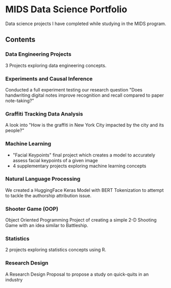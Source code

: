 # MIDS Data Science Portfolio
Data science projects I have completed while studying in the MIDS program. 

## Contents
### Data Engineering Projects
3 Projects exploring data engineering concepts.
### Experiments and Causal Inference
Conducted a full experiment testing our research question "Does handwriting digital notes improve recognition and recall compared to paper note-taking?"
### Graffiti Tracking Data Analysis
A look into "How is the graffiti in New York City impacted by the city and its people?"
### Machine Learning
- "Facial Keypoints" final project which creates a model to accurately assess facial keypoints of a given image
- 4 supplementary projects exploring machine learning concepts
### Natural Language Processing
We created a HuggingFace Keras Model with BERT Tokenization to attempt to tackle the authorship attribution issue.
### Shooter Game (OOP)
Object Oriented Programming Project of creating a simple 2-D Shooting Game with an idea similar to Battleship.
### Statistics 
2 projects exploring statistics concepts using R.
### Research Design
A Research Design Proposal to propose a study on quick-quits in an industry 
